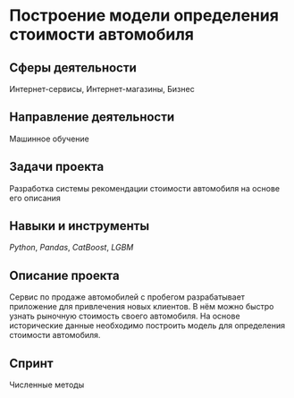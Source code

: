 # Построение модели определения стоимости автомобиля

## Сферы деятельности 
Интернет-сервисы, Интернет-магазины, Бизнес

## Направление деятельности 
Машинное обучение

## Задачи проекта
Разработка системы рекомендации стоимости автомобиля на основе его описания

## Навыки и инструменты
*Python*, *Pandas*, *CatBoost*, *LGBM*

## Описание проекта
Сервис по продаже автомобилей с пробегом  разрабатывает приложение для привлечения новых клиентов. В нём можно быстро узнать рыночную стоимость своего автомобиля. На основе исторические данные необходимо построить модель для определения стоимости автомобиля.

## Спринт 
Численные методы
